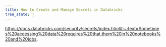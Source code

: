 ```yaml
---
title: How to Create and Manage Secrets in Databricks
tree_state: 🌱
---
```



https://docs.databricks.com/security/secrets/index.html#:~:text=Sometimes%20accessing%20data%20requires%20that,them%20in%20notebooks%20and%20jobs.